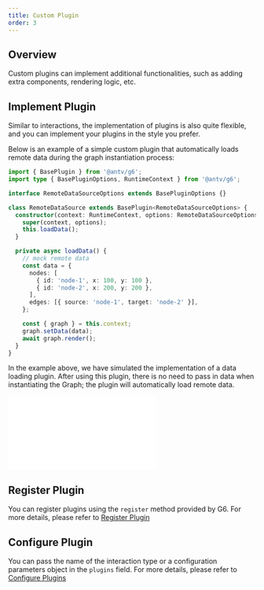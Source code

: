 ```yaml
---
title: Custom Plugin
order: 3
---
```


## Overview

Custom plugins can implement additional functionalities, such as adding extra components, rendering logic, etc.

## Implement Plugin

Similar to interactions, the implementation of plugins is also quite flexible, and you can implement your plugins in the style you prefer.

Below is an example of a simple custom plugin that automatically loads remote data during the graph instantiation process:

```typescript
import { BasePlugin } from '@antv/g6';
import type { BasePluginOptions, RuntimeContext } from '@antv/g6';

interface RemoteDataSourceOptions extends BasePluginOptions {}

class RemoteDataSource extends BasePlugin<RemoteDataSourceOptions> {
  constructor(context: RuntimeContext, options: RemoteDataSourceOptions) {
    super(context, options);
    this.loadData();
  }

  private async loadData() {
    // mock remote data
    const data = {
      nodes: [
        { id: 'node-1', x: 100, y: 100 },
        { id: 'node-2', x: 200, y: 200 },
      ],
      edges: [{ source: 'node-1', target: 'node-2' }],
    };

    const { graph } = this.context;
    graph.setData(data);
    await graph.render();
  }
}
```

In the example above, we have simulated the implementation of a data loading plugin. After using this plugin, there is no need to pass in data when instantiating the Graph; the plugin will automatically load remote data.

<embed src="@/common/manual/custom-extension/plugin/implement-plugin.md"></embed>

## Register Plugin

You can register plugins using the `register` method provided by G6. For more details, please refer to [Register Plugin](/en/manual/core-concept/plugin#register-plugin)

## Configure Plugin

You can pass the name of the interaction type or a configuration parameters object in the `plugins` field. For more details, please refer to [Configure Plugins](/en/manual/core-concept/plugin#configure-plugin)
